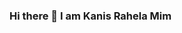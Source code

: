 ### Hi there 👋 I am Kanis Rahela Mim

<!--
**kanismim/kanismim** is a ✨ _special_ ✨ repository because its `README.md` (this file) appears on your GitHub profile.

Here are some ideas to get you started:

- 🔭 I’m currently working on Quality Assurance, C#, ASP.Net, CSS, HTML, SQL.
- 🌱 I’m currently learning Postman, JMeter, Angular.
- 💬 Ask me about Anything
- 📫 How to reach me: https://www.facebook.com/kanis.mim.7, kanismim075@gmail.com

-->
